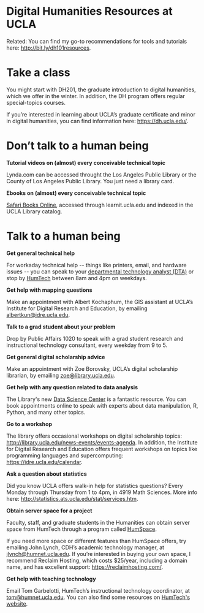 # Digital Humanities Resources at UCLA

Related: You can find my go-to recommendations for tools and tutorials
here: http://bit.ly/dh101resources.

# Take a class

You might start with DH201, the graduate introduction to digital
humanities, which we offer in the winter. In addition, the DH program
offers regular special-topics courses.

If you’re interested in learning about UCLA’s graduate certificate and minor in
digital humanities, you can find information here:
https://dh.ucla.edu/.

# Don’t talk to a human being

**Tutorial videos on (almost) every conceivable technical topic**

Lynda.com can be accessed throught the Los Angeles Public Library or the County of Los Angeles Public Library. You just need a library card.

**Ebooks on (almost) every conceivable technical topic**

[Safari Books Online](http://proquest.safaribooksonline.com/), accessed through learnit.ucla.edu and indexed in
the UCLA Library catalog.

# Talk to a human being

**Get general technical help**

For workaday technical help -- things like printers, email, and hardware issues -- you can speak to your [departmental technology analyst (DTA)](https://humtech.ucla.edu/people/) or stop by [HumTech](https://humtech.ucla.edu/) between 8am and 4pm on weekdays.

**Get help with mapping questions**

Make an appointment with Albert Kochaphum, the GIS assistant at UCLA’s
Institute for Digital Research and Education, by emailing
albertkun@idre.ucla.edu.

**Talk to a grad student about your problem**

Drop by Public Affairs 1020 to speak with a grad student research and instructional technology consultant, every weekday from 9 to 5.

**Get general digital scholarship advice**

Make an appointment with Zoe Borovsky, UCLA’s digital scholarship librarian, by emailing zoe@library.ucla.edu.

**Get help with any question related to data analysis**

The Library's new [Data Science Center](https://www.library.ucla.edu/location/data-science-center/our-team) is a fantastic resource. You can book appointments online to speak with experts about data manipulation, R, Python, and many other topics. 

**Go to a workshop**

The library offers occasional workshops on digital scholarship topics:
http://library.ucla.edu/news-events/events-agenda. In addition, the
Institute for Digital Research and Education offers frequent workshops
on topics like programming languages and supercomputing:
https://idre.ucla.edu/calendar.

**Ask a question about statistics**

Did you know UCLA offers walk-in help for statistics questions? Every Monday through Thursday from 1 to 4pm, in 4919 Math Sciences. More info here: http://statistics.ats.ucla.edu/stat/services.htm.

**Obtain server space for a project**

Faculty, staff, and graduate students in the Humanities can obtain server space from HumTech through a program called [HumSpace](https://humtech.ucla.edu/web-support/humspace/). 

If you need more space or different features than HumSpace offers, try emailing John Lynch, CDH’s academic technology manager, at jlynch@humnet.ucla.edu. If you’re interested in buying your own space, I recommend Reclaim Hosting, which costs $25/year, including a domain name, and has excellent support: https://reclaimhosting.com/.

**Get help with teaching technology**

Email Tom Garbelotti, HumTech’s instructional technology coordinator, at
tom@humnet.ucla.edu. You can also find some resources on [HumTech's website](https://humtech.ucla.edu/instructional-support/).
